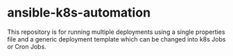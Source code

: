 # ansible-k8s-automation
This repository is for running multiple deployments using a single properties file and a generic deployment template which can be changed into k8s Jobs or Cron Jobs.
